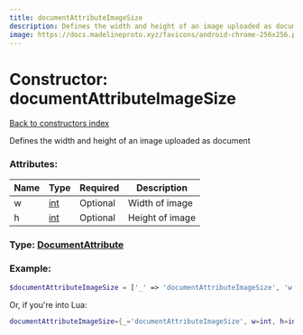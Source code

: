 ```yaml
---
title: documentAttributeImageSize
description: Defines the width and height of an image uploaded as document
image: https://docs.madelineproto.xyz/favicons/android-chrome-256x256.png
---
```

# Constructor: documentAttributeImageSize  
[Back to constructors index](index.md)



Defines the width and height of an image uploaded as document

### Attributes:

| Name     |    Type       | Required | Description |
|----------|---------------|----------|-------------|
|w|[int](../types/int.md) | Optional|Width of image|
|h|[int](../types/int.md) | Optional|Height of image|



### Type: [DocumentAttribute](../types/DocumentAttribute.md)


### Example:

```php
$documentAttributeImageSize = ['_' => 'documentAttributeImageSize', 'w' => int, 'h' => int];
```  


Or, if you're into Lua:

```lua
documentAttributeImageSize={_='documentAttributeImageSize', w=int, h=int}

```


